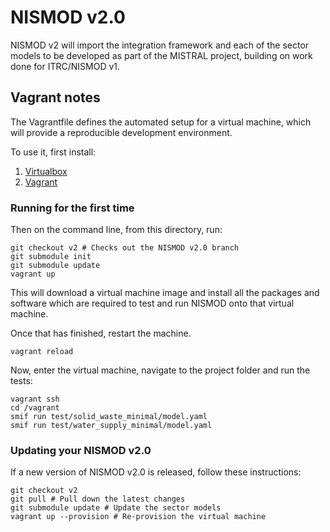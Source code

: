 # NISMOD v2.0

NISMOD v2 will import the integration framework and each of the sector models
to be developed as part of the MISTRAL project, building on work done for
ITRC/NISMOD v1.

## Vagrant notes

The Vagrantfile defines the automated setup for a virtual machine, which will
provide a reproducible development environment.

To use it, first install:

1. [Virtualbox](www.virtualbox.org)
1. [Vagrant](vagrantup.com)

### Running for the first time

Then on the command line, from this directory, run:

    git checkout v2 # Checks out the NISMOD v2.0 branch
    git submodule init
    git submodule update
    vagrant up

This will download a virtual machine image and install all the packages and
software which are required to test and run NISMOD onto that virtual machine.

Once that has finished, restart the machine.
    
    vagrant reload

Now, enter the virtual machine, navigate to the project folder
and run the tests:

    vagrant ssh
    cd /vagrant
    smif run test/solid_waste_minimal/model.yaml
    smif run test/water_supply_minimal/model.yaml

### Updating your NISMOD v2.0

If a new version of NISMOD v2.0 is released, follow these instructions:

    git checkout v2
    git pull # Pull down the latest changes
    git submodule update # Update the sector models
    vagrant up --provision # Re-provision the virtual machine